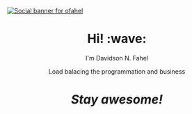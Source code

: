 [![Social banner for ofahel](https://i.imgur.com/BjxDz1e.png)](https://github.com/ofahel)
<h1 align='center'> Hi! :wave:</h1>
<p align='center'>
I'm Davidson N. Fahel
</p>
<p align='center'>Load balacing the programmation and business</p>

<h1 align='center'><i>Stay awesome!</i></h1>
